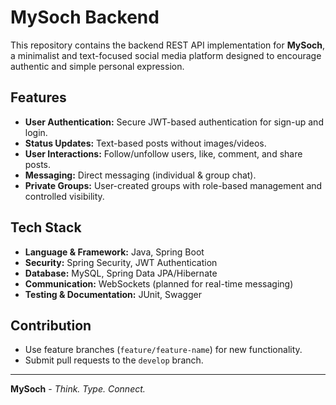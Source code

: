 # MySoch Backend

This repository contains the backend REST API implementation for **MySoch**, a minimalist and text-focused social media platform designed to encourage authentic and simple personal expression.

## Features

- **User Authentication:** Secure JWT-based authentication for sign-up and login.
- **Status Updates:** Text-based posts without images/videos.
- **User Interactions:** Follow/unfollow users, like, comment, and share posts.
- **Messaging:** Direct messaging (individual & group chat).
- **Private Groups:** User-created groups with role-based management and controlled visibility.

## Tech Stack

- **Language & Framework:** Java, Spring Boot
- **Security:** Spring Security, JWT Authentication
- **Database:** MySQL, Spring Data JPA/Hibernate
- **Communication:** WebSockets (planned for real-time messaging)
- **Testing & Documentation:** JUnit, Swagger

## Contribution

- Use feature branches (`feature/feature-name`) for new functionality.
- Submit pull requests to the `develop` branch.

---

**MySoch** - *Think. Type. Connect.*
